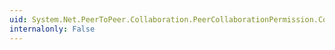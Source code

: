 ```yaml
---
uid: System.Net.PeerToPeer.Collaboration.PeerCollaborationPermission.Copy
internalonly: False
---
```

